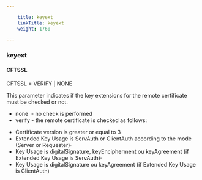```yaml
---

    title: keyext
    linkTitle: keyext
    weight: 1760

---
```

<span id="keyext"></span>

### keyext

#### CFTSSL

CFTSSL = VERIFY | NONE

This parameter indicates if the key extensions
for the remote certificate must be checked or not.

- none  - no
    check is performed
- verify - the remote
    certificate is checked as follows:

<!-- -->

- Certificate
    version is greater or equal to 3
- Extended Key
    Usage is ServAuth or ClientAuth according to the mode (Server or Requester)·
- Key Usage is
    digitalSignature, keyEncipherment ou keyAgreement (if Extended Key Usage
    is ServAuth)·
- Key Usage is
    digitalSignature ou keyAgreement (if Extended Key Usage is ClientAuth)
